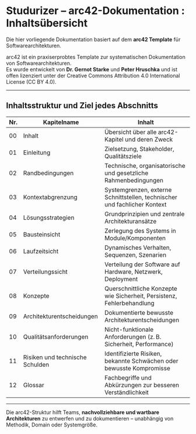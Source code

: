 # Studurizer – arc42-Dokumentation : Inhaltsübersicht

Die hier vorliegende Dokumentation basiert auf dem **arc42 Template** für Softwarearchitekturen.

arc42 ist ein praxiserprobtes Template zur systematischen Dokumentation von Softwarearchitekturen.  
Es wurde entwickelt von **Dr. Gernot Starke** und **Peter Hruschka** und ist offen lizenziert unter der Creative Commons Attribution 4.0 International License (CC BY 4.0).

---

## Inhaltsstruktur und Ziel jedes Abschnitts
| Nr. | Kapitelname                         | Inhalt                                                                 |
|-----|-------------------------------------|------------------------------------------------------------------------|
| 00  | Inhalt                              | Übersicht über alle arc42-Kapitel und deren Zweck                     |
| 01  | Einleitung                          | Zielsetzung, Stakeholder, Qualitätsziele                              |
| 02  | Randbedingungen                     | Technische, organisatorische und gesetzliche Rahmenbedingungen        |
| 03  | Kontextabgrenzung                   | Systemgrenzen, externe Schnittstellen, technischer und fachlicher Kontext |
| 04  | Lösungsstrategien                   | Grundprinzipien und zentrale Architekturansätze                       |
| 05  | Bausteinsicht                       | Zerlegung des Systems in Module/Komponenten                          |
| 06  | Laufzeitsicht                       | Dynamisches Verhalten, Sequenzen, Szenarien                           |
| 07  | Verteilungssicht                    | Verteilung der Software auf Hardware, Netzwerk, Deployment           |
| 08  | Konzepte                            | Querschnittliche Konzepte wie Sicherheit, Persistenz, Fehlerbehandlung |
| 09  | Architekturentscheidungen           | Dokumentierte bewusste Architekturentscheidungen                      |
| 10  | Qualitätsanforderungen              | Nicht-funktionale Anforderungen (z. B. Sicherheit, Performance)        |
| 11  | Risiken und technische Schulden     | Identifizierte Risiken, bekannte Schwächen oder bewusste Kompromisse  |
| 12  | Glossar                             | Fachbegriffe und Abkürzungen zur besseren Verständlichkeit            |

---

Die arc42-Struktur hilft Teams, **nachvollziehbare und wartbare Architekturen** zu entwerfen und zu dokumentieren 
– unabhängig von Methodik, Domain oder Systemgröße.
